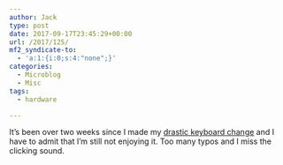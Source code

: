 ```yaml
---
author: Jack
type: post
date: 2017-09-17T23:45:29+00:00
url: /2017/125/
mf2_syndicate-to:
  - 'a:1:{i:0;s:4:"none";}'
categories:
  - Microblog
  - Misc
tags:
  - hardware

---
```

It&#8217;s been over two weeks since I made my [drastic keyboard change][1] and I have to admit that I&#8217;m still not enjoying it. Too many typos and I miss the clicking sound.

 [1]: http://www.baty.blog/2017/a-drastic-keyboard-change